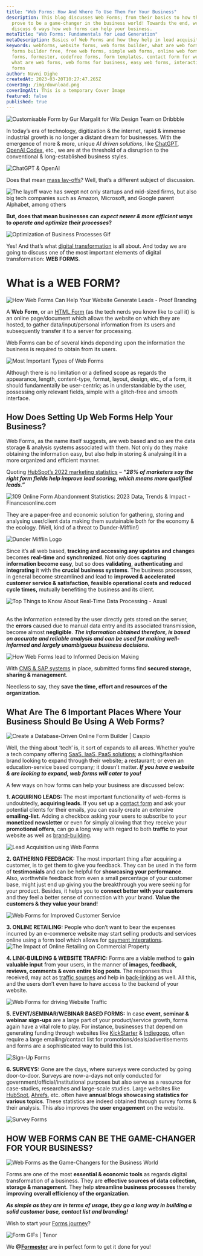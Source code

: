 ```yaml
---
title: "Web Forms: How And Where To Use Them For Your Business"
description: This blog discusses Web Forms; from their basics to how they can
  prove to be a game-changer in the business world! Towards the end, we also
  discuss 6 ways how web forms can help your business.
metaTitle: "Web Forms: Fundamentals for Lead Generation"
metaDescription: Basics of Web Forms and how they help in lead acquisition and business growth
keywords: webforms, website forms, web forms builder, what are web forms, web
  forms builder free, free web forms, simple web forms, online web forms, html
  forms, formester, codefree forms, form templates, contact form for website,
  what are web forms, web forms for business, easy web forms, interactive web
  forms
author: Navni Dighe
createdAt: 2023-03-20T10:27:47.265Z
coverImg: /img/download.png
coverImgAlt: This is a temporary Cover Image
featured: false
published: true
---
```

![Customisable Form by Gur Margalit for Wix Design Team on Dribbble](https://lh3.googleusercontent.com/oBV3K4ELY5MA4jURhkD0uBH3eoj-19JxBN68mLKCXTgG3NhSGuf8CZNl4gg21ZN-aw4PJjXNkP_Q7PKmHLdtAc7tBxhdLuL5m3PxnLNaFvIIvmbKq1G8KzZFNi4g-GOsE_guSQsxHRpPbwugla6c1x4 "Web Form Gif")

In today’s era of technology, digitization & the internet, rapid & immense industrial growth is no longer a distant dream for businesses. With the emergence of more & more, unique *AI driven solutions*, like [ChatGPT](https://openai.com/blog/chatgpt), [OpenAI Codex](https://openai.com/blog/openai-codex), etc., we are at the threshold of a disruption to the conventional & long-established business styles.

![ChatGPT & OpenAI ](https://content.pymnts.com/wp-content/uploads/2023/01/OpenAI-768x461.jpg "ChatGPT & OpenAI ")

Does that mean [mass lay-offs](https://news.crunchbase.com/startups/tech-layoffs/)? Well, that’s a different subject of discussion.

![The layoff wave has swept not only startups and mid-sized firms, but also big tech companies such as Amazon, Microsoft, and Google parent Alphabet, among others](https://lh6.googleusercontent.com/k70_WnaD_juBpNqPHaLPFuiNasBkrVxHkr8AN-RU2edV3IbTKPaIOu8-9PSGUO_VaL5U0i3bX9A09eZ4kiCxyXGoe8tczw4RgoO3HzNNw0ohg9JC2rS4YJOXK3m3Cstj0wbVOJsXYJ2fLjUCJ4d-Efo "Michael Scott fires")

**But, does that mean businesses can *expect newer & more efficient ways* to *operate and optimize their processes*?** 

![Optimization of Business Processes Gif](https://lh6.googleusercontent.com/WynTfdX6ZY2gkI9wdyCWKoIZuNWKYDvgnTYKSCdRhiQd33fEL_ewNCVZ3qhsKsOVLmLtsUee1HQo8FRFXv_Nw6QUqzQcpnhyUH3zRmZhP-J6HCtE8MN6ssNOBW1szz28BZgQ-6tFQ24WJP8o0wug4nA "Web Forms & Optimization of Business Processes")

Yes! And that’s what [digital transformation](https://enterprisersproject.com/what-is-digital-transformation) is all about. And today we are going to discuss one of the most important elements of digital transformation: **WEB FORMS**.

# What is a WEB FORM?

![How Web Forms Can Help Your Website Generate Leads - Proof Branding](https://lh6.googleusercontent.com/v2XsjwbRh9ayqrPp2MD816IJoHNIl6kmAtZtD49Z4W1-Q7GfkPvp2NKxlPAQZ4zba0VkjbifR7Aqj1aWmV6H11UswOU5OmPr71nGlO5Ts09dFZQ78sn1gPKqzNtKBkkQtcFw6pB8DEZOGCrwcnD44Yo "Web Form - Basics")

A **Web Form**, or an [HTML Form](https://www.geeksforgeeks.org/html-forms/) (as the tech nerds you know like to call it) is an online page/document which allows the website on which they are hosted, to gather data/input/personal information from its users and subsequently transfer it to a server for processing.

Web Forms can be of several kinds depending upon the information the business is required to obtain from its users.

![Most Important Types of Web Forms ](https://lh6.googleusercontent.com/E3VEyY9f6dafVAbK28JkQq2dWjcrVumRLEq3y7E-diXWA0M6nUXLiQVd8yW8CCZwFhmnf216IAK06XUhTlVX18ZsOzDcuzyz_-AIKImOChpVgLLcyOmWo5qA_mHhwHeF7kqtsHI1QPKcDNasmncUfKk "Types of Web Forms ")

Although there is no limitation or a defined scope as regards the appearance, length, content-type, format, layout, design, etc., of a form, it should fundamentally be user-centric; as in understandable by the user, possessing only relevant fields, simple with a glitch-free and smooth interface.

## How Does Setting Up Web Forms Help Your Business?

Web Forms, as the name itself suggests, are web based and so are the data storage & analysis systems associated with them. Not only do they make obtaining the information easy, but also help in storing & analysing it in a more organized and efficient manner.

Quoting [HubSpot’s 2022 marketing statistics](https://www.hubspot.com/marketing-statistics) – ***“28% of marketers say the right form fields help improve lead scoring, which means more qualified leads.”***

![109 Online Form Abandonment Statistics: 2023 Data, Trends & Impact -  Financesonline.com](https://lh6.googleusercontent.com/JadVbn8wYq0o0SOsAwScqcmOfaN__ePQoTRjzAYxpnIhNJ9JXXzIStTUbO2ccUGKiPx8mSt7caC_8eDqNp9PlyFauUXghsltq8GGBTVaOkjuAFCSgGiETwBu_ed_rtVOSbWrCV2SehH3AxFFlQnmxOc "Conversion Rates as a result of Using Forms")

They are a paper-free and economic solution for gathering, storing and analysing user/client data making them sustainable both for the economy & the ecology. (Well, kind of a threat to Dunder-Mifflin!)

![Dunder Mifflin Logo](https://upload.wikimedia.org/wikipedia/commons/9/9c/Dunder_Mifflin%2C_Inc.svg "A Paper Company faces threat because of Web Forms")



Since it’s all web based, **tracking and accessing any updates and change**s becomes **real-time** and **synchronized**. Not only does **capturing information become easy**, but so does **validating**, **authenticating** and **integrating** it with the **crucial business systems**. The business processes, in general become streamlined and lead to **improved & accelerated customer service & satisfaction**, **feasible operational costs and reduced cycle times,** mutually benefiting the business and its client.

![Top Things to Know About Real-Time Data Processing - Axual](https://lh4.googleusercontent.com/ls8vj3bFec5DYTvtX6XEEoAWs_ak_Mwr2iiMmD0oMKcy236iV6X9oAMCKN102Z1EVkOwH3EU2Cxo3qrCi-XsY1G6TeandbYb0A6rM2vm15-jLAcb4Cr-_Q_pot0FPc-s9-EJ_iD168Q7qP8uUIlgHT0)

\
As the information entered by the user directly gets stored on the server, the **errors** caused due to manual data entry and its associated transmission, become almost **negligible**. ***The information obtained therefore, is based on accurate and reliable analysis and can be used for making well-informed and largely unambiguous business decisions.***

![How Web Forms lead to Informed Decision Making](https://lh4.googleusercontent.com/0-TUgzunr9PW81ZPm76j3s4J3cTEa4h6VCMQHyFE6OuZikSLJs9En2YM63uxrfAQFO6YYmBPL0MiQ3VJZDYAE96M_aYy_Qjbq5Zg1L0zUG6XCjWJJcaL7igMnf56XOho76e3TvGxhFd8ypeNHOvhnTM "How Web Forms lead to Informed Decision Making")

With [CMS & SAP systems](https://sapinsider.org/topic/sap-application-development-integration/sap-cms/) in place, submitted forms find **secured storage, sharing & management**.

Needless to say, they **save the time, effort and resources of the organization**.

## What Are The 6 Important Places Where Your Business Should Be Using A Web Forms?

![Create a Database-Driven Online Form Builder | Caspio](https://lh4.googleusercontent.com/Jwj1wKP6U70s9XaZHHq02QNWkOW-CUH-IaBlQeCT7cHSDV1mmrliKthrRjib7Y-tZbUOAr-JQgGuO8J2CYRl1Xfh8tzyDsAtxaCFRWBJmuH2rCb8N0xpD_CQxRq_VrNHRGoB-EKt-qg1Ur_To1-7zVg "Web Forms - Use Cases | Image Courtesy: Caspio")

Well, the thing about ‘tech’ is, it sort of expands to all areas. Whether you’re a tech company offering [SaaS, IaaS, PaaS solutions](https://www.geeksforgeeks.org/difference-between-iaas-paas-and-saas/); a clothing/fashion brand looking to expand through their website; a restaurant; or even an education-service based company; it doesn’t matter. ***If you have a website & are looking to expand, web forms will cater to you!***

A few ways on how forms can help your business are discussed below:

**1. ACQUIRING LEADS:** The most important functionality of web-forms is undoubtedly, **acquiring leads**. If you set up a [contact form](https://formester.com/templates/) and ask your potential clients for their emails, you can easily create an extensive **emailing-list**. Adding a checkbox asking your users to subscribe to your **monetized newsletter** or even for simply allowing that they receive your **promotional offers**, can go a long way with regard to both **traffic** to your website as well as [brand-building](https://freshsparks.com/successful-brand-building-process/).

![Lead Acquisition using Web Forms](https://lh6.googleusercontent.com/Mej3XwUqWAKhAtY4L0QUzmS5n-UkkQb0H-SHHuN6ZDVFFK5FBhdDb5qswxzlHrwJ-FvT9ZBpmd8VWOryJ6kFxNM8LT6d0OU_YSm2qRMywiyuqBR_kiuJ4ow-DQGmHGP-j2VIuPBCJmzAjzEv-pvs8n0 "How Web Forms drive Lead Acquisition")

**2. GATHERING FEEDBACK:** The most important thing after acquiring a customer, is to get them to give you feedback. They can be used in the form of **testimonials** and can be helpful for **showcasing your performance**. Also, worthwhile feedback from even a small percentage of your customer base, might just end up giving you the breakthrough you were seeking for your product. Besides, it helps you to **connect better with your customers** and they feel a better sense of connection with your brand. **Value the customers & they value your brand!**

![Web Forms for Improved Customer Service](https://lh3.googleusercontent.com/ZVf8D96WiXfNUvFGxidfHPls-tHSbSK_Pao5hmLrzSurVLI9I6jLj2DKRv90U-nB2ecHYTtG0c6_Azc9SRXDAmO5skgde2-mzghriQrK31uuSix9zpkOwIL3FACHEzY8t4LY7Rd5Vr9NMNSgdAlpJ4Q "How Web Forms lead to Improved Customer Service")

**3. ONLINE RETAILING:** People who don’t want to bear the expenses incurred by an e-commerce website may start selling products and services online using a form tool which allows for [payment integrations](https://formester.com/integrations/).![The Impact of Online Retailing on Commercial Property](https://lh4.googleusercontent.com/TwnMEGl7EypzSD9ZJsSPzkwT-KXkydJwMFSDkAlAtz6ILrM0drcs0xK-fQt8Sz5lZjweCQFcnX9yQf-DGW5z6cbEbTtxtjZBaTayYj7QNl-kyAZPMFBqwkQiFbPyl7P9St8WdCyzWE14SJ9rE4lCpww)

**4. LINK-BUILDING & WEBSITE TRAFFIC:**  Forms are a viable method to **gain valuable input** from your users, in the manner of **images, feedback, reviews, comments & even entire blog posts**. The responses thus received, may act as [traffic sources](https://seodesignchicago.com/marketing/what-is-a-traffic-source/) and help in [back-linking](https://moz.com/learn/seo/backlinks) as well. All this, and the users don’t even have to have access to the backend of your website.

![Web Forms for driving Website Traffic](https://lh6.googleusercontent.com/3HRkhppTHMciADi1kCWicQXQShEaPPneBdwUxvsSIZPnzsBRAEy3GMpAX5J8f51iSTzFVYX7_NciC2cJvKIk2Zz25VIk3KLSyPusYD0V6pI7W5ncSn0wTqnwfmlgeVDQd2ZhjlWROb3b7LJtrWYf9fs "How Web Forms drive Website Traffic")

**5. EVENT/SEMINAR/WEBINAR BASED FORMS:** In case **event, seminar & webinar sign-ups** are a large part of your product/service growth, forms again have a vital role to play. For instance, businesses that depend on generating funding through websites like [KickStarter](https://www.kickstarter.com/) & [Indiegogo](https://www.indiegogo.com/), often require a large emailing/contact list for promotions/deals/advertisements and forms are a sophisticated way to build this list.

![Sign-Up Forms](https://lh6.googleusercontent.com/Xg6fSb9Oce7v01BGlAhdG1l3-ceL6s8-asUtnhGF942zTq4U5lzjYuyov8UANJAnx-ITMhCnqk39etCpQWu9Aucs6L8RUZpNrwnZTvFNUVwS-_Ul3fHFyzDhlFGciQxIxxxLQzrtejW2E5LkLuPxyBA "Sign-Up Forms for building E-mailing Lists")

**6. SURVEYS:** Gone are the days, where surveys were conducted by going door-to-door. Surveys are now-a-days not only conducted for government/official/institutional purposes but also serve as a resource for case-studies, researches and large-scale studies. Large websites like [HubSpot](https://blog.hubspot.com/service/surveys), [Ahrefs](https://ahrefs.com/), etc. often have **annual blogs showcasing statistics for various topics**. These statistics are indeed obtained through survey forms & their analysis. This also improves the **user engagement** on the website.

![Survey Forms](https://lh4.googleusercontent.com/J6_hwebdxJZ8hGN12XGnnzPNe3FaWAPm2jbjB1ZmzTUjPPOCHNmW2Al__j8niiXg0i-xtHd8S-wVZ4B0l-2PPcXYSRBZpXfpIr70Zj2R4SEww318600KMMg99fqzeA3HaQvzj7RIA-5c5quHlWwxyUs "Web Forms & Surveys")

## H﻿OW WEB FORMS CAN BE THE GAME-CHANGER FOR YOUR BUSINESS?

![Web Forms as the Game-Changers for the Business World](https://lh3.googleusercontent.com/NOH_B0RxEcOhnbBcD_ygBBAiR_50lmnN71zUVPqS72LIqMlson6DkOo72NoIaK8AVo-WfnMlQb4ER25j6bwDtWoQAaLXGQq3MdGAHSv757Qbb9ttcWQXWWkr3zDbAm8l4sj8fBlDXlVUfe3FtL0Ogog "Web Forms as the Game-Changers for the Business World")

Forms are one of the most **essential & economic tools** as regards digital transformation of a business. They are **effective sources of data collection, storage & management**. They help **streamline business processes** thereby **improving overall efficiency of the organization**. 

***As simple as they are in terms of usage, they go a long way in building a solid customer base, contact list and branding!***

Wish to start your [Forms journey](https://formester.com/)?

![Form GIFs | Tenor](https://lh6.googleusercontent.com/JO4qRbfu_Najd9jdxomx3O3JO5mvQ2uFUGs8Ia3VLKGWaZwAqr-6J3o0b80146BcxLxmL_a5GBL26CZRyRNnUH8bKxunyEYi6fkXmyDnbuyvsoV3Wbrq84TtObwNP13mdKOYX-cOKsjDonwFdpJKdzk "Formester is here to give you the perfect form!")

We **@[Formester](https://formester.com/)** are in perfect form to get it done for you!